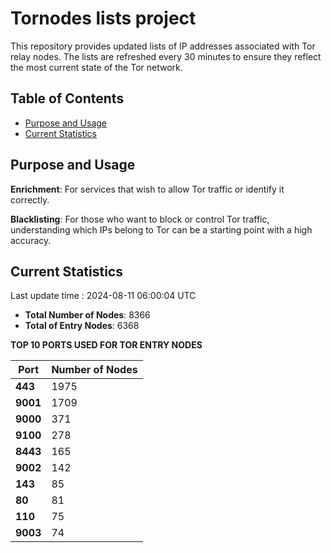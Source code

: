 # Tornodes lists project

This repository provides updated lists of IP addresses associated with Tor relay nodes. The lists are refreshed every 30 minutes to ensure they reflect the most current state of the Tor network.

## Table of Contents

- [Purpose and Usage](#purpose-and-usage)
- [Current Statistics](#current-statistics)


## Purpose and Usage

**Enrichment**: For services that wish to allow Tor traffic or identify it correctly.

**Blacklisting**: For those who want to block or control Tor traffic, understanding which IPs belong to Tor can be a starting point with a high accuracy.

## Current Statistics

Last update time : 2024-08-11 06:00:04 UTC

- **Total Number of Nodes**: 8366
- **Total of Entry Nodes**: 6368

**TOP 10 PORTS USED FOR TOR ENTRY NODES**

| **Port** | **Number of Nodes** |
|------|-----------------|
| **443**   | 1975  |
| **9001**   | 1709  |
| **9000**   | 371  |
| **9100**   | 278  |
| **8443**   | 165  |
| **9002**   | 142  |
| **143**   | 85  |
| **80**   | 81  |
| **110**   | 75  |
| **9003**   | 74  |

